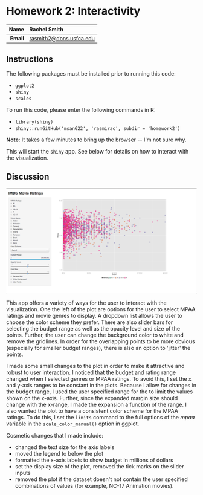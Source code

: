Homework 2: Interactivity
==============================

| **Name**  | Rachel Smith  |
|----------:|:-------------|
| **Email** | rasmith2@dons.usfca.edu |

## Instructions ##

The following packages must be installed prior to running this code:

- `ggplot2`
- `shiny`
- `scales`

To run this code, please enter the following commands in R:

- `library(shiny)` 
- `shiny::runGitHub('msan622', 'rasmirac', subdir = 'homework2')`


**Note**: 
It takes a few minutes to bring up the browser --  I'm not sure why. 

This will start the `shiny` app. See below for details on how to interact with the visualization.

## Discussion ##

![](shiny.png)

This app offers a variety of ways for the user to interact with the visualization. One the left of the plot are options for the user to select MPAA ratings and movie genres to display. A dropdown list allows the user to choose the color scheme they prefer. There are also slider bars for selecting the budget range as well as the opacity level and size of the points. Further, the user can change the background color to white and remove the gridlines. In order for the overlapping points to be more obvious (especially for smaller budget ranges), there is also an option to 'jitter' the points. 

I made some small changes to the plot in order to make it attractive and robust to user interaction. I noticed that the budget and rating range changed when I selected genres or MPAA ratings. To avoid this, I set the x and y-axis ranges to be constant in the plots. Because I allow for changes in the budget range, I used the user specified range for the to limit the values shown on the x-axis. Further, since the expanded margin size should change with the x-range, I made the expansion a function of the range. I also wanted the plot to have a consistent color scheme for the MPAA ratings. To do this, I set the `limits` command to the full options of the *mpaa* variable in the `scale_color_manual()` option in ggplot. 

Cosmetic changes that I made include: 

+ changed the text size for the axis labels
+ moved the legend to below the plot 
+ formatted the x-axis labels to show budget in millions of dollars
+ set the display size of the plot, removed the tick marks on the slider inputs
+ removed the plot if the dataset doesn't not contain the user specified combinations of values (for example, NC-17 Animation movies). 